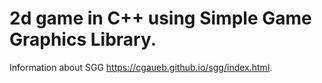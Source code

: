 # 2d game in C++ using Simple Game Graphics Library.

Information about SGG https://cgaueb.github.io/sgg/index.html.